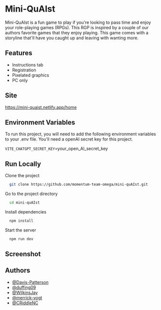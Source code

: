 
# Mini-QuAIst

Mini-QuAIst is a fun game to play if you're looking to pass time and enjoy your role-playing games (RPGs). This RGP is inspired by a couple of our authors favorite games that they enjoy playing. This game comes with a storyline that'll have you caught up and leaving with wanting more.  


## Features

- Instructions tab
- Registration
- Pixelated graphics
- PC only

## Site

https://mini-quaist.netlify.app/home

## Environment Variables

To run this project, you will need to add the following environment variables to your .env file. You'll need a openAI secret key for this project. 

`VITE_CHATGPT_SECRET_KEY`=your_open_AI_secret_key


## Run Locally

Clone the project

```bash
  git clone https://github.com/momentum-team-omega/mini-quAIst.git
```

Go to the project directory

```bash
  cd mini-quAIst
```

Install dependencies

```bash
  npm install
```

Start the server

```bash
  npm run dev
```

## Screenshot

## Authors

- [@Davis-Patterson](https://github.com/Davis-Patterson)
- [@duffing09](https://github.com/duffing09)
- [@WilkinsJay](https://github.com/WilkinsJay)
- [@merrick-vogt](https://github.com/merrick-vogt)
- [@CRiddleNC](https://github.com/CRiddleNC)


